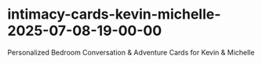 # intimacy-cards-kevin-michelle-2025-07-08-19-00-00
Personalized Bedroom Conversation &amp; Adventure Cards for Kevin &amp; Michelle
